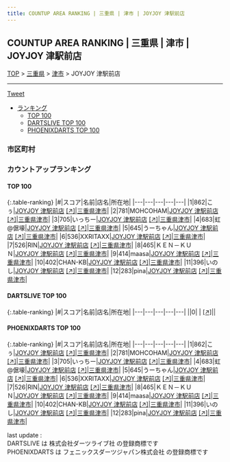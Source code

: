 ```yaml
---
title: COUNTUP AREA RANKING | 三重県 | 津市 | JOYJOY 津駅前店
---
```

## COUNTUP AREA RANKING | 三重県 | 津市 | JOYJOY 津駅前店

[TOP](/darts/rank/) > [三重県](/darts/rank/三重県/) > [津市](/darts/rank/三重県/津市/) > JOYJOY 津駅前店

___

<a href="https://twitter.com/share?ref_src=twsrc%5Etfw" data-text="COUNTUP AREA RANKING | 三重県津市JOYJOY 津駅前店" class="twitter-share-button" data-hashtags="DARTSLIVE,PHOENIXDARTS,darts,ダーツ" data-show-count="false">Tweet</a>

* [ランキング](#カウントアップランキング)
    * [TOP 100](#top-100)
    * [DARTSLIVE TOP 100](#dartslive-top-100)
    * [PHOENIXDARTS TOP 100](#phoenixdarts-top-100)

### 市区町村

<ul>

</ul>

### カウントアップランキング

#### TOP 100



{:.table-ranking}
|#|スコア|名前|店名|所在地|
|---|---|---|---|---|
|1|862|<span class="rank-name-pd">こぅ</span>|<a href="/darts/rank/shops/80553.html">JOYJOY 津駅前店</a> <a href="https://vs.phoenixdarts.com/jp/shop/shopDetailInfo/s_80553?s_seq=80553">[↗]</a>|<a href="/darts/rank/三重県/津市">三重県津市</a>|
|2|781|<span class="rank-name-pd">MOHCOHAM</span>|<a href="/darts/rank/shops/80553.html">JOYJOY 津駅前店</a> <a href="https://vs.phoenixdarts.com/jp/shop/shopDetailInfo/s_80553?s_seq=80553">[↗]</a>|<a href="/darts/rank/三重県/津市">三重県津市</a>|
|3|705|<span class="rank-name-pd">いっちー</span>|<a href="/darts/rank/shops/80553.html">JOYJOY 津駅前店</a> <a href="https://vs.phoenixdarts.com/jp/shop/shopDetailInfo/s_80553?s_seq=80553">[↗]</a>|<a href="/darts/rank/三重県/津市">三重県津市</a>|
|4|683|<span class="rank-name-pd">虹@倨壕</span>|<a href="/darts/rank/shops/80553.html">JOYJOY 津駅前店</a> <a href="https://vs.phoenixdarts.com/jp/shop/shopDetailInfo/s_80553?s_seq=80553">[↗]</a>|<a href="/darts/rank/三重県/津市">三重県津市</a>|
|5|645|<span class="rank-name-pd">うーちゃん</span>|<a href="/darts/rank/shops/80553.html">JOYJOY 津駅前店</a> <a href="https://vs.phoenixdarts.com/jp/shop/shopDetailInfo/s_80553?s_seq=80553">[↗]</a>|<a href="/darts/rank/三重県/津市">三重県津市</a>|
|6|536|<span class="rank-name-pd">XXRITAXX</span>|<a href="/darts/rank/shops/80553.html">JOYJOY 津駅前店</a> <a href="https://vs.phoenixdarts.com/jp/shop/shopDetailInfo/s_80553?s_seq=80553">[↗]</a>|<a href="/darts/rank/三重県/津市">三重県津市</a>|
|7|526|<span class="rank-name-pd">RIN</span>|<a href="/darts/rank/shops/80553.html">JOYJOY 津駅前店</a> <a href="https://vs.phoenixdarts.com/jp/shop/shopDetailInfo/s_80553?s_seq=80553">[↗]</a>|<a href="/darts/rank/三重県/津市">三重県津市</a>|
|8|465|<span class="rank-name-pd">ＫＥＮ－ＫＵＮ</span>|<a href="/darts/rank/shops/80553.html">JOYJOY 津駅前店</a> <a href="https://vs.phoenixdarts.com/jp/shop/shopDetailInfo/s_80553?s_seq=80553">[↗]</a>|<a href="/darts/rank/三重県/津市">三重県津市</a>|
|9|414|<span class="rank-name-pd">maasa</span>|<a href="/darts/rank/shops/80553.html">JOYJOY 津駅前店</a> <a href="https://vs.phoenixdarts.com/jp/shop/shopDetailInfo/s_80553?s_seq=80553">[↗]</a>|<a href="/darts/rank/三重県/津市">三重県津市</a>|
|10|402|<span class="rank-name-pd">CHAN-KB</span>|<a href="/darts/rank/shops/80553.html">JOYJOY 津駅前店</a> <a href="https://vs.phoenixdarts.com/jp/shop/shopDetailInfo/s_80553?s_seq=80553">[↗]</a>|<a href="/darts/rank/三重県/津市">三重県津市</a>|
|11|396|<span class="rank-name-pd">いのし</span>|<a href="/darts/rank/shops/80553.html">JOYJOY 津駅前店</a> <a href="https://vs.phoenixdarts.com/jp/shop/shopDetailInfo/s_80553?s_seq=80553">[↗]</a>|<a href="/darts/rank/三重県/津市">三重県津市</a>|
|12|283|<span class="rank-name-pd">pina</span>|<a href="/darts/rank/shops/80553.html">JOYJOY 津駅前店</a> <a href="https://vs.phoenixdarts.com/jp/shop/shopDetailInfo/s_80553?s_seq=80553">[↗]</a>|<a href="/darts/rank/三重県/津市">三重県津市</a>|


#### DARTSLIVE TOP 100



{:.table-ranking}
|#|スコア|名前|店名|所在地|
|---|---|---|---|---|
||0|<span class="rank-name-dl"> </span>|<a href="/darts/rank/shops/.html"></a> <a href="">[↗]</a>|<a href="/darts/rank//"></a>|


#### PHOENIXDARTS TOP 100



{:.table-ranking}
|#|スコア|名前|店名|所在地|
|---|---|---|---|---|
|1|862|<span class="rank-name-pd">こぅ</span>|<a href="/darts/rank/shops/80553.html">JOYJOY 津駅前店</a> <a href="https://vs.phoenixdarts.com/jp/shop/shopDetailInfo/s_80553?s_seq=80553">[↗]</a>|<a href="/darts/rank/三重県/津市">三重県津市</a>|
|2|781|<span class="rank-name-pd">MOHCOHAM</span>|<a href="/darts/rank/shops/80553.html">JOYJOY 津駅前店</a> <a href="https://vs.phoenixdarts.com/jp/shop/shopDetailInfo/s_80553?s_seq=80553">[↗]</a>|<a href="/darts/rank/三重県/津市">三重県津市</a>|
|3|705|<span class="rank-name-pd">いっちー</span>|<a href="/darts/rank/shops/80553.html">JOYJOY 津駅前店</a> <a href="https://vs.phoenixdarts.com/jp/shop/shopDetailInfo/s_80553?s_seq=80553">[↗]</a>|<a href="/darts/rank/三重県/津市">三重県津市</a>|
|4|683|<span class="rank-name-pd">虹@倨壕</span>|<a href="/darts/rank/shops/80553.html">JOYJOY 津駅前店</a> <a href="https://vs.phoenixdarts.com/jp/shop/shopDetailInfo/s_80553?s_seq=80553">[↗]</a>|<a href="/darts/rank/三重県/津市">三重県津市</a>|
|5|645|<span class="rank-name-pd">うーちゃん</span>|<a href="/darts/rank/shops/80553.html">JOYJOY 津駅前店</a> <a href="https://vs.phoenixdarts.com/jp/shop/shopDetailInfo/s_80553?s_seq=80553">[↗]</a>|<a href="/darts/rank/三重県/津市">三重県津市</a>|
|6|536|<span class="rank-name-pd">XXRITAXX</span>|<a href="/darts/rank/shops/80553.html">JOYJOY 津駅前店</a> <a href="https://vs.phoenixdarts.com/jp/shop/shopDetailInfo/s_80553?s_seq=80553">[↗]</a>|<a href="/darts/rank/三重県/津市">三重県津市</a>|
|7|526|<span class="rank-name-pd">RIN</span>|<a href="/darts/rank/shops/80553.html">JOYJOY 津駅前店</a> <a href="https://vs.phoenixdarts.com/jp/shop/shopDetailInfo/s_80553?s_seq=80553">[↗]</a>|<a href="/darts/rank/三重県/津市">三重県津市</a>|
|8|465|<span class="rank-name-pd">ＫＥＮ－ＫＵＮ</span>|<a href="/darts/rank/shops/80553.html">JOYJOY 津駅前店</a> <a href="https://vs.phoenixdarts.com/jp/shop/shopDetailInfo/s_80553?s_seq=80553">[↗]</a>|<a href="/darts/rank/三重県/津市">三重県津市</a>|
|9|414|<span class="rank-name-pd">maasa</span>|<a href="/darts/rank/shops/80553.html">JOYJOY 津駅前店</a> <a href="https://vs.phoenixdarts.com/jp/shop/shopDetailInfo/s_80553?s_seq=80553">[↗]</a>|<a href="/darts/rank/三重県/津市">三重県津市</a>|
|10|402|<span class="rank-name-pd">CHAN-KB</span>|<a href="/darts/rank/shops/80553.html">JOYJOY 津駅前店</a> <a href="https://vs.phoenixdarts.com/jp/shop/shopDetailInfo/s_80553?s_seq=80553">[↗]</a>|<a href="/darts/rank/三重県/津市">三重県津市</a>|
|11|396|<span class="rank-name-pd">いのし</span>|<a href="/darts/rank/shops/80553.html">JOYJOY 津駅前店</a> <a href="https://vs.phoenixdarts.com/jp/shop/shopDetailInfo/s_80553?s_seq=80553">[↗]</a>|<a href="/darts/rank/三重県/津市">三重県津市</a>|
|12|283|<span class="rank-name-pd">pina</span>|<a href="/darts/rank/shops/80553.html">JOYJOY 津駅前店</a> <a href="https://vs.phoenixdarts.com/jp/shop/shopDetailInfo/s_80553?s_seq=80553">[↗]</a>|<a href="/darts/rank/三重県/津市">三重県津市</a>|


<div class="footer border-top border-gray-light mt-5 pt-3 text-right text-gray">
    last update : <span style="font-weight: italic" id="foot_last_modified"></span><br />
    DARTSLIVE は 株式会社ダーツライブ社 の登録商標です<br />
    PHOENIXDARTS は フェニックスダーツジャパン株式会社 の登録商標です<br />
</div>

<script src="https://cdnjs.cloudflare.com/ajax/libs/jquery.tablesorter/2.31.3/js/jquery.tablesorter.min.js" integrity="sha512-qzgd5cYSZcosqpzpn7zF2ZId8f/8CHmFKZ8j7mU4OUXTNRd5g+ZHBPsgKEwoqxCtdQvExE5LprwwPAgoicguNg==" crossorigin="anonymous" referrerpolicy="no-referrer"></script>
<link rel="stylesheet" href="https://cdnjs.cloudflare.com/ajax/libs/jquery.tablesorter/2.31.3/css/theme.default.min.css" integrity="sha512-wghhOJkjQX0Lh3NSWvNKeZ0ZpNn+SPVXX1Qyc9OCaogADktxrBiBdKGDoqVUOyhStvMBmJQ8ZdMHiR3wuEq8+w==" crossorigin="anonymous" referrerpolicy="no-referrer" />
<script>
$(function() {
    $(".table-ranking").tablesorter({sortList:[[0, 0]]});
    $("#foot_last_modified").text(formatDate(new Date(document.lastModified), 'yyyy-MM-dd HH:mm:ss'));
});
</script>

<script async src="https://platform.twitter.com/widgets.js" charset="utf-8"></script>